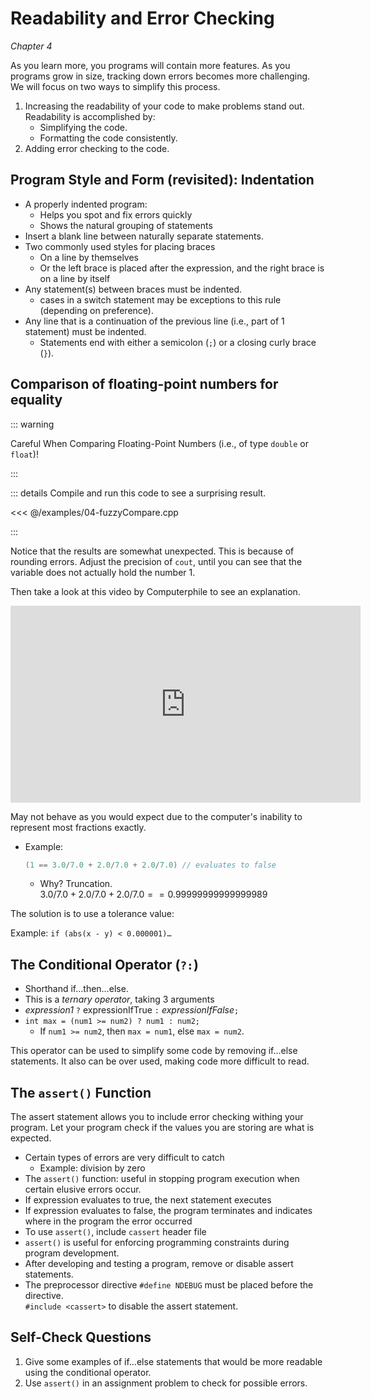 Readability and Error Checking
==============================

*Chapter 4*

As you learn more, you programs will contain more features. As you programs grow in size, tracking down errors becomes more challenging. We will focus on two ways to simplify this process.

1. Increasing the readability of your code to make problems stand out. Readability is accomplished by:
   -  Simplifying the code.
   -  Formatting the code consistently.
2. Adding error checking to the code.

Program Style and Form (revisited): Indentation
-----------------------------------------------

-   A properly indented program:
    -   Helps you spot and fix errors quickly
    -   Shows the natural grouping of statements
-   Insert a blank line between naturally separate statements.
-   Two commonly used styles for placing braces
    -   On a line by themselves
    -   Or the left brace is placed after the expression, and the right brace is on a line by itself
-   Any statement(s) between braces must be indented.
    -   cases in a switch statement may be exceptions to this rule (depending on preference).
-   Any line that is a continuation of the previous line (i.e., part of 1 statement) must be indented.
    -   Statements end with either a semicolon (`;`) or a closing curly brace (`}`).

Comparison of floating-point numbers for equality
-------------------------------------------------

::: warning

Careful When Comparing Floating-Point Numbers (i.e., of type `double` or `float`)!

:::

::: details Compile and run this code to see a surprising result.

<<< @/examples/04-fuzzyCompare.cpp

:::


Notice that the results are somewhat unexpected. This is because of rounding errors. Adjust the precision of `cout`, until you can see that the variable does not actually hold the number 1.

Then take a look at this video by Computerphile to see an explanation.

<div class="youtube">
<div><iframe width="560" height="315" src="https://www.youtube.com/embed/PZRI1IfStY0?rel=0&amp;showinfo=0" frameborder="0" allowfullscreen="allowfullscreen"></iframe></div>
</div>

May not behave as you would expect due to the computer's inability to represent
most fractions exactly.

-   Example:
    
    ```cpp
    (1 == 3.0/7.0 + 2.0/7.0 + 2.0/7.0) // evaluates to false
    ```

    +   Why? Truncation.  
        $3.0/7.0 + 2.0/7.0 + 2.0/7.0 == 0.99999999999999989$

The solution is to use a tolerance value:

Example: `if (abs(x - y) < 0.000001)…`

The Conditional Operator (`?:`)
-------------------------------

-   Shorthand if…then…else.
-   This is a *ternary operator*, taking 3 arguments
-   *expression1* `?` expressionIfTrue `:` *expressionIfFalse*`;`
-   `int max = (num1 >= num2) ? num1 : num2;`
    +   If `num1 >= num2`, then `max = num1`, else `max = num2`.

This operator can be used to simplify some code by removing if…else statements. It also can be over used, making code more difficult to read.

The `assert()` Function
-----------------------

The assert statement allows you to include error checking withing your program. Let your program check if the values you are storing are what is expected.

-   Certain types of errors are very difficult to catch
    -   Example: division by zero
-   The `assert()` function: useful in stopping program execution when certain elusive errors occur.
-   If expression evaluates to true, the next statement executes
-   If expression evaluates to false, the program terminates and indicates where in the program the error occurred
-   To use `assert()`, include `cassert` header file
-   `assert()` is useful for enforcing programming constraints during program development.
-   After developing and testing a program, remove or disable assert statements.
-   The preprocessor directive `#define NDEBUG` must be placed before the directive.  
    `#include <cassert>` to disable the assert statement.

Self-Check Questions
--------------------

1.  Give some examples of if…else statements that would be more readable using the conditional operator.
2.  Use `assert()` in an assignment problem to check for possible errors.

